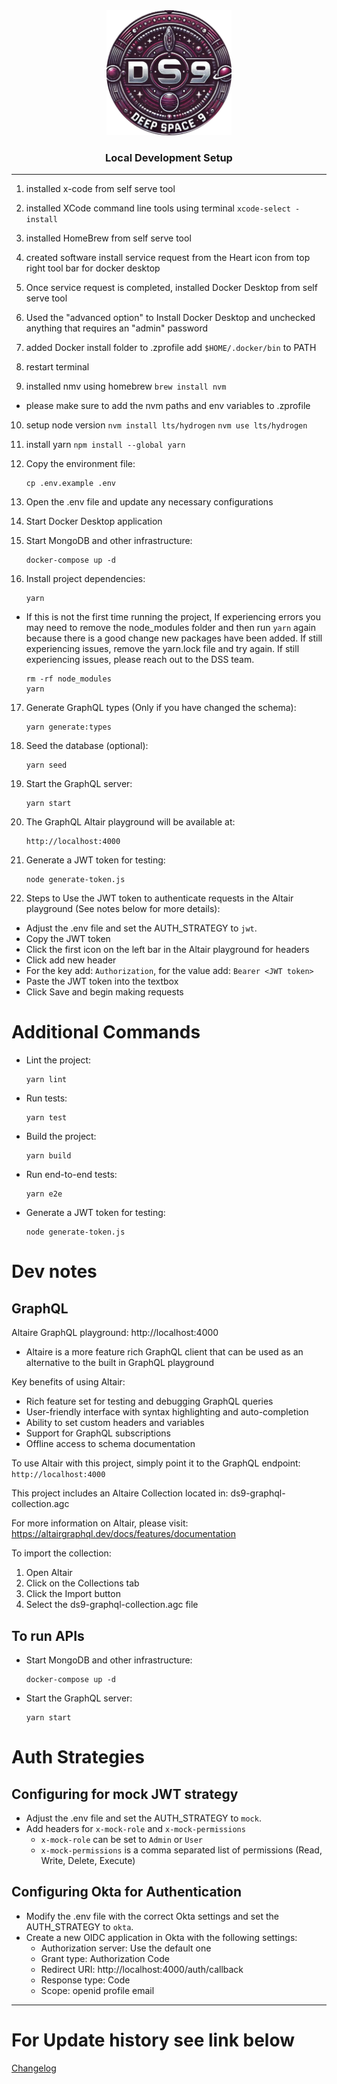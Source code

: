 <div align="center">
<img src="./DS9.png" alt="DS9 Logo" width="200" height="200">
<h3>Local Development Setup</h3>
<hr />
</div>


1. installed x-code from self serve tool
2. installed XCode command line tools using terminal 
`xcode-select -install`
3. installed HomeBrew from self serve tool
4. created software install service request from the Heart icon from top right tool bar for docker desktop
5. Once service request is completed, installed Docker Desktop from self serve tool
6. Used the "advanced option" to Install Docker Desktop and unchecked anything that requires an "admin" password
7. added Docker install folder to .zprofile
add `$HOME/.docker/bin` to PATH
8. restart terminal

9. installed nmv using homebrew 
`brew install nvm`
- please make sure to add the nvm paths and env variables to .zprofile

10. setup node version
`nvm install lts/hydrogen`
`nvm use lts/hydrogen`

11. install yarn
`npm install --global yarn`

12. Copy the environment file:
    ```
    cp .env.example .env
    ```

13. Open the .env file and update any necessary configurations

14. Start Docker Desktop application

15. Start MongoDB and other infrastructure:
    ```
    docker-compose up -d
    ```

16. Install project dependencies:
    ```
    yarn
    ```
  - If this is not the first time running the project, If experiencing errors you may need to remove the node_modules folder and then run `yarn` again because there is a good change new packages have been added. If still experiencing issues, remove the yarn.lock file and try again. If still experiencing issues, please reach out to the DSS team.
  
    ```
    rm -rf node_modules
    yarn
    ```    

17. Generate GraphQL types (Only if you have changed the schema):
    ```
    yarn generate:types
    ```

18. Seed the database (optional):
    ```
    yarn seed
    ```

19. Start the GraphQL server:
    ```
    yarn start
    ```

20. The GraphQL Altair playground will be available at:
    ```
    http://localhost:4000
    ```

21. Generate a JWT token for testing:
    ```
    node generate-token.js
    ```

22. Steps to Use the JWT token to authenticate requests in the Altair playground (See notes below for more details):

  - Adjust the .env file and set the AUTH_STRATEGY to `jwt`.
  - Copy the JWT token
  - Click the first icon on the left bar in the Altair playground for headers
  - Click add new header 
  - For the key add: `Authorization`, for the value add: `Bearer <JWT token>`
  - Paste the JWT token into the textbox
  - Click Save and begin making requests


# Additional Commands

- Lint the project:
  ```
  yarn lint
  ```

- Run tests:
  ```
  yarn test
  ```

- Build the project:
  ```
  yarn build
  ```

- Run end-to-end tests:
  ```
  yarn e2e
  ```

- Generate a JWT token for testing:
  ```
  node generate-token.js
  ```

# Dev notes


## GraphQL

Altaire GraphQL playground: http://localhost:4000

- Altaire is a more feature rich GraphQL client that can be used as an alternative to the built in GraphQL playground


Key benefits of using Altair:
- Rich feature set for testing and debugging GraphQL queries
- User-friendly interface with syntax highlighting and auto-completion
- Ability to set custom headers and variables
- Support for GraphQL subscriptions
- Offline access to schema documentation

To use Altair with this project, simply point it to the GraphQL endpoint: `http://localhost:4000`

This project includes an Altaire Collection located in: ds9-graphql-collection.agc

For more information on Altair, please visit: https://altairgraphql.dev/docs/features/documentation

To import the collection:

1. Open Altair
2. Click on the Collections tab
3. Click the Import button
4. Select the ds9-graphql-collection.agc file

## To run APIs

- Start MongoDB and other infrastructure:
  ```
  docker-compose up -d
  ```

- Start the GraphQL server:
  ```
  yarn start
  ```

# Auth Strategies

## Configuring for mock JWT strategy

- Adjust the .env file and set the AUTH_STRATEGY to `mock`.
- Add headers for `x-mock-role` and `x-mock-permissions`
  - `x-mock-role` can be set to `Admin` or `User`
  - `x-mock-permissions` is a comma separated list of permissions (Read, Write, Delete, Execute)


## Configuring Okta for Authentication 

- Modify the .env file with the correct Okta settings and set the AUTH_STRATEGY to `okta`.
- Create a new OIDC application in Okta with the following settings:
  - Authorization server: Use the default one
  - Grant type: Authorization Code
  - Redirect URI: http://localhost:4000/auth/callback
  - Response type: Code
  - Scope: openid profile email

---

# For Update history see link below

[Changelog](./CHANGELOG.md)
